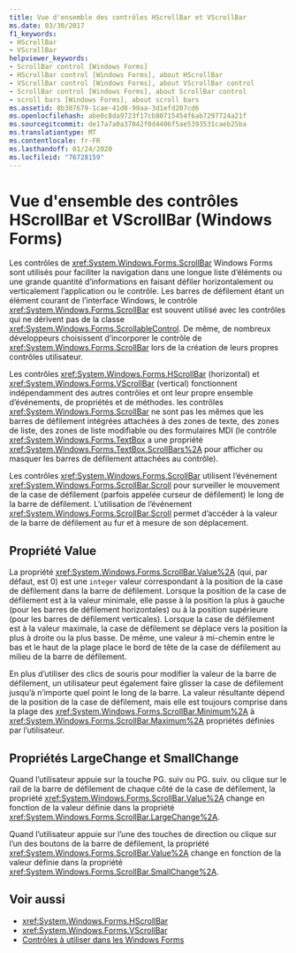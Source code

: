 ```yaml
---
title: Vue d'ensemble des contrôles HScrollBar et VScrollBar
ms.date: 03/30/2017
f1_keywords:
- HScrollBar
- VScrollBar
helpviewer_keywords:
- ScrollBar control [Windows Forms]
- HScrollBar control [Windows Forms], about HScrollBar
- VScrollBar control [Windows Forms], about VScrollBar control
- ScrollBar control [Windows Forms], about ScrollBar control
- scroll bars [Windows Forms], about scroll bars
ms.assetid: 8b307679-1cae-41d8-99aa-3d1efd207cd6
ms.openlocfilehash: abe0c8da9723f17cb80715454f6ab7297724a21f
ms.sourcegitcommit: de17a7a0a37042f0d4406f5ae5393531caeb25ba
ms.translationtype: MT
ms.contentlocale: fr-FR
ms.lasthandoff: 01/24/2020
ms.locfileid: "76728159"
---
```

# <a name="hscrollbar-and-vscrollbar-controls-overview-windows-forms"></a>Vue d'ensemble des contrôles HScrollBar et VScrollBar (Windows Forms)
Les contrôles de <xref:System.Windows.Forms.ScrollBar> Windows Forms sont utilisés pour faciliter la navigation dans une longue liste d’éléments ou une grande quantité d’informations en faisant défiler horizontalement ou verticalement l’application ou le contrôle. Les barres de défilement étant un élément courant de l’interface Windows, le contrôle <xref:System.Windows.Forms.ScrollBar> est souvent utilisé avec les contrôles qui ne dérivent pas de la classe <xref:System.Windows.Forms.ScrollableControl>. De même, de nombreux développeurs choisissent d’incorporer le contrôle de <xref:System.Windows.Forms.ScrollBar> lors de la création de leurs propres contrôles utilisateur.  
  
 Les contrôles <xref:System.Windows.Forms.HScrollBar> (horizontal) et <xref:System.Windows.Forms.VScrollBar> (vertical) fonctionnent indépendamment des autres contrôles et ont leur propre ensemble d’événements, de propriétés et de méthodes. les contrôles <xref:System.Windows.Forms.ScrollBar> ne sont pas les mêmes que les barres de défilement intégrées attachées à des zones de texte, des zones de liste, des zones de liste modifiable ou des formulaires MDI (le contrôle <xref:System.Windows.Forms.TextBox> a une propriété <xref:System.Windows.Forms.TextBox.ScrollBars%2A> pour afficher ou masquer les barres de défilement attachées au contrôle).  
  
 Les contrôles <xref:System.Windows.Forms.ScrollBar> utilisent l’événement <xref:System.Windows.Forms.ScrollBar.Scroll> pour surveiller le mouvement de la case de défilement (parfois appelée curseur de défilement) le long de la barre de défilement. L’utilisation de l’événement <xref:System.Windows.Forms.ScrollBar.Scroll> permet d’accéder à la valeur de la barre de défilement au fur et à mesure de son déplacement.  
  
## <a name="value-property"></a>Propriété Value  
 La propriété <xref:System.Windows.Forms.ScrollBar.Value%2A> (qui, par défaut, est 0) est une `integer` valeur correspondant à la position de la case de défilement dans la barre de défilement. Lorsque la position de la case de défilement est à la valeur minimale, elle passe à la position la plus à gauche (pour les barres de défilement horizontales) ou à la position supérieure (pour les barres de défilement verticales). Lorsque la case de défilement est à la valeur maximale, la case de défilement se déplace vers la position la plus à droite ou la plus basse. De même, une valeur à mi-chemin entre le bas et le haut de la plage place le bord de tête de la case de défilement au milieu de la barre de défilement.  
  
 En plus d’utiliser des clics de souris pour modifier la valeur de la barre de défilement, un utilisateur peut également faire glisser la case de défilement jusqu’à n’importe quel point le long de la barre. La valeur résultante dépend de la position de la case de défilement, mais elle est toujours comprise dans la plage des <xref:System.Windows.Forms.ScrollBar.Minimum%2A> à <xref:System.Windows.Forms.ScrollBar.Maximum%2A> propriétés définies par l’utilisateur.  
  
## <a name="largechange-and-smallchange-properties"></a>Propriétés LargeChange et SmallChange  
 Quand l’utilisateur appuie sur la touche PG. suiv ou PG. suiv. ou clique sur le rail de la barre de défilement de chaque côté de la case de défilement, la propriété <xref:System.Windows.Forms.ScrollBar.Value%2A> change en fonction de la valeur définie dans la propriété <xref:System.Windows.Forms.ScrollBar.LargeChange%2A>.  
  
 Quand l’utilisateur appuie sur l’une des touches de direction ou clique sur l’un des boutons de la barre de défilement, la propriété <xref:System.Windows.Forms.ScrollBar.Value%2A> change en fonction de la valeur définie dans la propriété <xref:System.Windows.Forms.ScrollBar.SmallChange%2A>.  
  
## <a name="see-also"></a>Voir aussi

- <xref:System.Windows.Forms.HScrollBar>
- <xref:System.Windows.Forms.VScrollBar>
- [Contrôles à utiliser dans les Windows Forms](controls-to-use-on-windows-forms.md)
